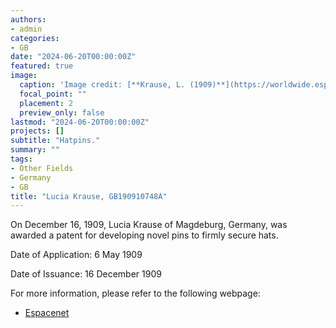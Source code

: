 ```yaml
---
authors:
- admin
categories:
- GB
date: "2024-06-20T00:00:00Z"
featured: true
image:
  caption: 'Image credit: [**Krause, L. (1909)**](https://worldwide.espacenet.com/patent/search/family/032554496/publication/GB190910748A?q=pn%3DGB190910748A)'
  focal_point: ""
  placement: 2
  preview_only: false
lastmod: "2024-06-20T00:00:00Z"
projects: []
subtitle: "Hatpins."
summary: ""
tags:
- Other Fields
- Germany
- GB
title: "Lucia Krause, GB190910748A"
---
```

On December 16, 1909, Lucia Krause of Magdeburg, Germany, was awarded a patent for developing novel pins to firmly secure hats.

Date of Application: 6 May 1909

Date of Issuance: 16 December 1909

For more information, please refer to the following webpage: 

- [Espacenet](https://worldwide.espacenet.com/patent/search/family/032554496/publication/GB190910748A?q=pn%3DGB190910748A)
